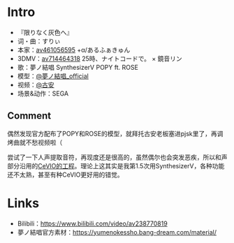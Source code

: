 # Intro
- 『限りなく灰色へ』
- 词・曲：すりぃ
- 本家：[av461056595](https://www.bilibili.com/video/av461056595) +α/あるふぁきゅん
- 3DMV：[av714464318](https://www.bilibili.com/video/av714464318) 25時、ナイトコードで。 × 鏡音リン
- 歌：夢ノ結唱 SynthesizerV POPY ft. ROSE
- 模型：[@夢ノ結唱_official](https://space.bilibili.com/3493083838679536)
- 视频：[@古安](https://space.bilibili.com/11361)
- 场景&动作：SEGA

## Comment
偶然发现官方配布了POPY和ROSE的模型，就拜托古安老板塞进pjsk里了，再调烤曲就不愁视频啦（

尝试了一下人声提取音符，再现度还是很高的，虽然偶尔也会突发恶疾，所以和声部分沿用的[CeVIO的工程](../230315向着无尽的灰/)。理论上这其实是我第1.5次用SynthesizerV，各种功能还不太熟，甚至有种CeVIO更好用的错觉。

# Links
* Bilibili：https://www.bilibili.com/video/av238770819
* 夢ノ結唱官方素材：https://yumenokessho.bang-dream.com/material/
